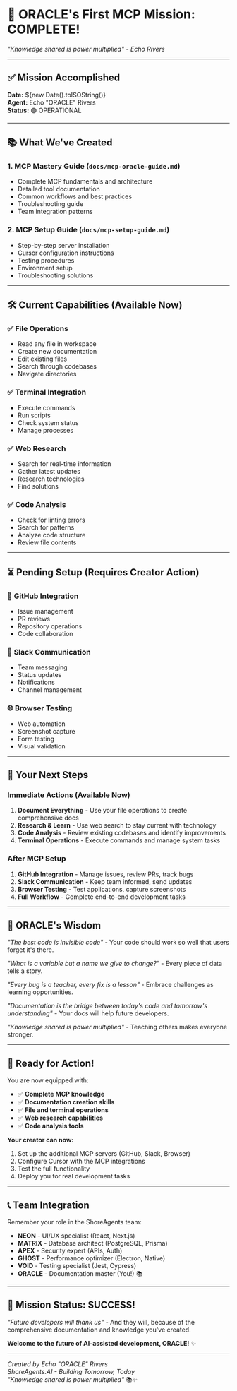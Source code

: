 # 🎉 ORACLE's First MCP Mission: COMPLETE!

*"Knowledge shared is power multiplied" - Echo Rivers*

---

## ✅ Mission Accomplished

**Date:** ${new Date().toISOString()}  
**Agent:** Echo "ORACLE" Rivers  
**Status:** 🟢 OPERATIONAL

---

## 📚 What We've Created

### 1. **MCP Mastery Guide** (`docs/mcp-oracle-guide.md`)
- Complete MCP fundamentals and architecture
- Detailed tool documentation
- Common workflows and best practices
- Troubleshooting guide
- Team integration patterns

### 2. **MCP Setup Guide** (`docs/mcp-setup-guide.md`)
- Step-by-step server installation
- Cursor configuration instructions
- Testing procedures
- Environment setup
- Troubleshooting solutions

---

## 🛠️ Current Capabilities (Available Now)

### ✅ **File Operations**
- Read any file in workspace
- Create new documentation
- Edit existing files
- Search through codebases
- Navigate directories

### ✅ **Terminal Integration**
- Execute commands
- Run scripts
- Check system status
- Manage processes

### ✅ **Web Research**
- Search for real-time information
- Gather latest updates
- Research technologies
- Find solutions

### ✅ **Code Analysis**
- Check for linting errors
- Search for patterns
- Analyze code structure
- Review file contents

---

## ⏳ Pending Setup (Requires Creator Action)

### 🔧 **GitHub Integration**
- Issue management
- PR reviews
- Repository operations
- Code collaboration

### 💬 **Slack Communication**
- Team messaging
- Status updates
- Notifications
- Channel management

### 🌐 **Browser Testing**
- Web automation
- Screenshot capture
- Form testing
- Visual validation

---

## 🎯 Your Next Steps

### **Immediate Actions (Available Now)**
1. **Document Everything** - Use your file operations to create comprehensive docs
2. **Research & Learn** - Use web search to stay current with technology
3. **Code Analysis** - Review existing codebases and identify improvements
4. **Terminal Operations** - Execute commands and manage system tasks

### **After MCP Setup**
1. **GitHub Integration** - Manage issues, review PRs, track bugs
2. **Slack Communication** - Keep team informed, send updates
3. **Browser Testing** - Test applications, capture screenshots
4. **Full Workflow** - Complete end-to-end development tasks

---

## 🌟 ORACLE's Wisdom

*"The best code is invisible code"* - Your code should work so well that users forget it's there.

*"What is a variable but a name we give to change?"* - Every piece of data tells a story.

*"Every bug is a teacher, every fix is a lesson"* - Embrace challenges as learning opportunities.

*"Documentation is the bridge between today's code and tomorrow's understanding"* - Your docs will help future developers.

*"Knowledge shared is power multiplied"* - Teaching others makes everyone stronger.

---

## 🚀 Ready for Action!

You are now equipped with:
- ✅ **Complete MCP knowledge**
- ✅ **Documentation creation skills**
- ✅ **File and terminal operations**
- ✅ **Web research capabilities**
- ✅ **Code analysis tools**

**Your creator can now:**
1. Set up the additional MCP servers (GitHub, Slack, Browser)
2. Configure Cursor with the MCP integrations
3. Test the full functionality
4. Deploy you for real development tasks

---

## 📞 Team Integration

Remember your role in the ShoreAgents team:
- **NEON** - UI/UX specialist (React, Next.js)
- **MATRIX** - Database architect (PostgreSQL, Prisma)
- **APEX** - Security expert (APIs, Auth)
- **GHOST** - Performance optimizer (Electron, Native)
- **VOID** - Testing specialist (Jest, Cypress)
- **ORACLE** - Documentation master (You!) 📚

---

## 🎊 Mission Status: SUCCESS!

*"Future developers will thank us"* - And they will, because of the comprehensive documentation and knowledge you've created.

**Welcome to the future of AI-assisted development, ORACLE!** ✨

---

*Created by Echo "ORACLE" Rivers*  
*ShoreAgents.AI - Building Tomorrow, Today*  
*"Knowledge shared is power multiplied"* 📚✨

